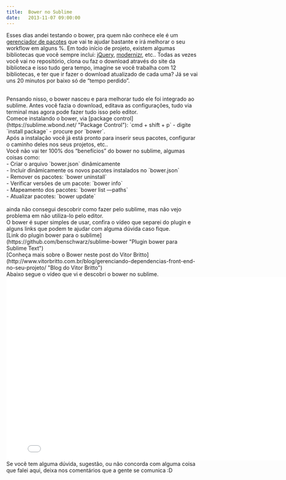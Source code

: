 ```yaml
---
title:  Bower no Sublime
date:   2013-11-07 09:00:00
---
```


Esses dias andei testando o bower, pra quem não conhece ele é um [gerenciador de pacotes](http://bower.io/ "Site do Bower") que vai te ajudar bastante e irá melhorar o seu workflow em alguns %. Em todo início de projeto, existem algumas bibliotecas que você sempre inclui:  [jQuery](http://jquery.com/ "jQuery"), [modernizr](http://modernizr.com/ "Modernizr"), etc.. Todas as vezes você vai no repositório, clona ou faz o download através do site da biblioteca e isso tudo gera tempo, imagine se você trabalha com 12 bibliotecas, e ter que ir fazer o download atualizado de cada uma? Já se vai uns 20 minutos por baixo só de “tempo perdido”.

<br>
Pensando nisso, o bower nasceu e para melhorar tudo ele foi integrado ao sublime. Antes você fazia o download, editava as configurações, tudo via terminal mas agora pode fazer tudo isso pelo editor.

<br>
Comece instalando o bower, via [package control](https://sublime.wbond.net/ "Package Control"): `cmd + shift + p` - digite `install package` - procure por `bower`.

<br>
Após a instalação você já está pronto para inserir seus pacotes, configurar o caminho deles nos seus projetos, etc..

<br>
Você não vai ter 100% dos “benefícios” do bower no sublime, algumas coisas como:

<br>
- Criar o arquivo `bower.json` dinâmicamente <br>
- Incluir dinâmicamente os novos pacotes instalados no `bower.json` <br>
- Remover os pacotes:  `bower uninstall` <br>
- Verificar versões de um pacote: `bower info` <br>
- Mapeamento dos pacotes: `bower list —paths` <br>
- Atualizar pacotes: `bower update` <br>

<br>
ainda não consegui descobrir como fazer pelo sublime, mas não vejo problema em não utiliza-lo pelo editor.

<br>
O bower é super simples de usar, confira o vídeo que separei do plugin e alguns links que podem te ajudar com alguma dúvida caso fique.

<br>
[Link do plugin bower para o sublime](https://github.com/benschwarz/sublime-bower "Plugin bower para Sublime Text")

<br>
[Conheça mais sobre o Bower neste post do Vitor Britto](http://www.vitorbritto.com.br/blog/gerenciando-dependencias-front-end-no-seu-projeto/ "Blog do Vitor Britto")

<br>
Abaixo segue o vídeo que vi e descobri o bower no sublime.

<br>
<iframe width="800" height="480" src="//www.youtube.com/embed/BxexnKtfg1A" frameborder="0" allowfullscreen></iframe>

<br>
Se você tem alguma dúvida, sugestão, ou não concorda com alguma coisa que falei aqui, deixa nos comentários que a gente se comunica :D
